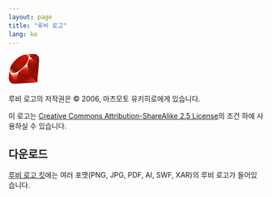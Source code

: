 ```yaml
---
layout: page
title: "루비 로고"
lang: ko
---
```


![루비 로고][logo]

루비 로고의 저작권은 &copy; 2006, 마츠모토 유키히로에게 있습니다.

이 로고는 [Creative Commons Attribution-ShareAlike 2.5 License][cc-by-sa]의
조건 하에 사용하실 수 있습니다.


## 다운로드

[루비 로고 킷][logo-kit]에는 여러 포맷(PNG, JPG, PDF, AI, SWF, XAR)의
루비 로고가 들어있습니다.


[logo]: /images/header-ruby-logo.png
[logo-kit]: http://cache.ruby-lang.org/pub/misc/logo/ruby-logo-kit.zip
[cc-by-sa]: http://creativecommons.org/licenses/by-sa/2.5/
